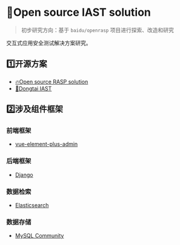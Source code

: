 # 👊Open source IAST solution
> 初步研究方向：基于 `baidu/openrasp` 项目进行探索、改造和研究

交互式应用安全测试解决方案研究。

## :one:开源方案
- [🔥Open source RASP solution](https://github.com/baidu/openrasp)
- [🧨Dongtai IAST](https://github.com/HXSecurity/DongTai)



## 2️⃣涉及组件框架
### 前端框架
- [vue-element-plus-admin](https://github.com/kailong321200875/vue-element-plus-admin)

### 后端框架
- [Django](https://www.djangoproject.com/)

### 数据检索
- [Elasticsearch](https://www.elastic.co/cn/elasticsearch)

### 数据存储
- [MySQL Community](https://dev.mysql.com/downloads/mysql/)
